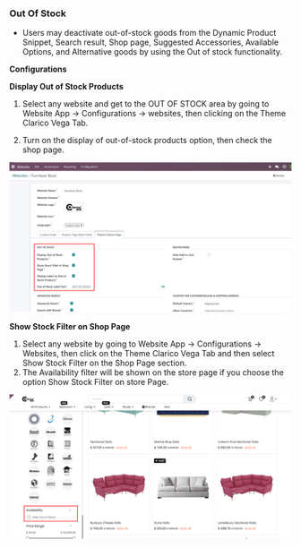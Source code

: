 
### Out Of Stock


* Users may deactivate out-of-stock goods from the Dynamic Product Snippet, Search result, Shop page, Suggested Accessories, Available Options, and Alternative goods by using the Out of stock functionality.

**Configurations**

**Display Out of Stock Products**

1. Select any website and get to the OUT OF STOCK area by going to Website App -> Configurations -> websites, then clicking on the Theme Clarico Vega Tab.

2. Turn on the display of out-of-stock products option, then check the shop page.


![](./images/Out-of-stock-filter_1.png)

**Show Stock Filter on Shop Page**

1. Select any website by going to Website App -> Configurations -> Websites, then click on the Theme Clarico Vega Tab and then select Show Stock Filter on the Shop Page section.
2. The Availability filter will be shown on the store page if you choose the option Show Stock Filter on store Page.

![](./images/Out-of-stock-filter.png)



